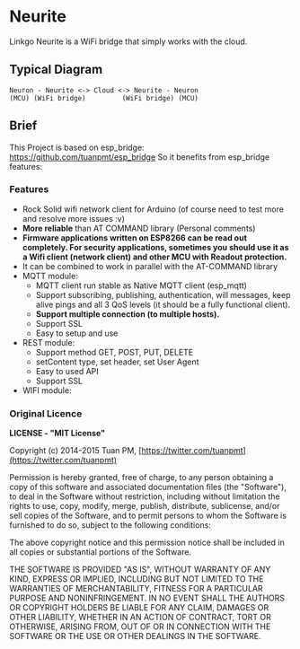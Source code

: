 # Neurite
Linkgo Neurite is a WiFi bridge that simply works with the cloud.

## Typical Diagram
```
Neuron - Neurite <-> Cloud <-> Neurite - Neuron
(MCU) (WiFi bridge)         (WiFi bridge) (MCU)
```
## Brief
This Project is based on esp_bridge: https://github.com/tuanpmt/esp_bridge
So it benefits from esp_bridge features:

### Features
- Rock Solid wifi network client for Arduino (of course need to test more and resolve more issues :v)
- **More reliable** than AT COMMAND library (Personal comments)
- **Firmware applications written on ESP8266 can be read out completely. For security applications, sometimes you should use it as a Wifi client (network client) and other MCU with Readout protection.**
- It can be combined to work in parallel with the AT-COMMAND library
- MQTT module: 
    + MQTT client run stable as Native MQTT client (esp_mqtt)
    + Support subscribing, publishing, authentication, will messages, keep alive pings and all 3 QoS levels (it should be a fully functional client).
    + **Support multiple connection (to multiple hosts).**
    + Support SSL
    + Easy to setup and use
- REST module:
    + Support method GET, POST, PUT, DELETE
    + setContent type, set header, set User Agent
    + Easy to used API
    + Support SSL
- WIFI module:

### Original Licence
**LICENSE - "MIT License"**

Copyright (c) 2014-2015 Tuan PM, [https://twitter.com/tuanpmt](https://twitter.com/tuanpmt)

Permission is hereby granted, free of charge, to any person obtaining a copy of this software and associated documentation files (the "Software"), to deal in the Software without restriction, including without limitation the rights to use, copy, modify, merge, publish, distribute, sublicense, and/or sell copies of the Software, and to permit persons to whom the Software is furnished to do so, subject to the following conditions:

The above copyright notice and this permission notice shall be included in all copies or substantial portions of the Software.

THE SOFTWARE IS PROVIDED "AS IS", WITHOUT WARRANTY OF ANY KIND, EXPRESS OR IMPLIED, INCLUDING BUT NOT LIMITED TO THE WARRANTIES OF MERCHANTABILITY, FITNESS FOR A PARTICULAR PURPOSE AND NONINFRINGEMENT. IN NO EVENT SHALL THE AUTHORS OR COPYRIGHT HOLDERS BE LIABLE FOR ANY CLAIM, DAMAGES OR OTHER LIABILITY, WHETHER IN AN ACTION OF CONTRACT, TORT OR OTHERWISE, ARISING FROM, OUT OF OR IN CONNECTION WITH THE SOFTWARE OR THE USE OR OTHER DEALINGS IN THE SOFTWARE.
